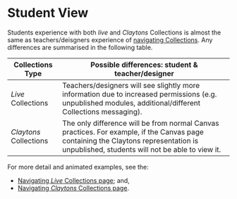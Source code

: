 # Student View

Students experience with both _live_ and _Claytons_ Collections is almost the same as teachers/deisgners experience of [navigating Collections](../../../how-tos/navigating/overview.md). Any differences are summarised in the following table.

| Collections Type | Possible differences: student & teacher/designer |
| ---------------- | -------------------- |
| _Live_ Collections | Teachers/designers will see slightly more information due to increased permissions (e.g. unpublished modules, additional/different Collections messaging). |
| _Claytons_ Collections | The only difference will be from normal Canvas practices. For example, if the Canvas page containing the Claytons representation is unpublished, students will not be able to view it.|

For more detail and animated examples, see the:

- [Navigating _Live_ Collections page](../../../how-tos/navigating/navigating-live-collections.md); and,
- [Navigating _Claytons_ Collections page](../../../how-tos/navigating/navigating-claytons-collections.md).